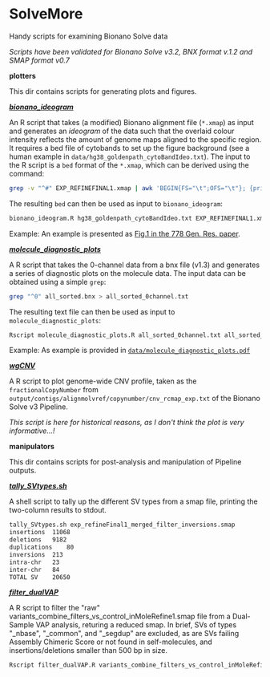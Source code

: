 # SolveMore
Handy scripts for examining Bionano Solve data

_Scripts have been validated for Bionano Solve v3.2, BNX format v.1.2 and SMAP format v0.7_

**plotters**

This dir contains scripts for generating plots and figures. 

[**_bionano_ideogram_**](plotters/bionano_ideogram.R)

An R script that takes (a modified) Bionano alignment file (`*.xmap`) as input and generates an _ideogram_ of the data such that the overlaid colour intensity reflects the amount of genome maps aligned to the specific region. It requires a bed file of cytobands to set up the figure background (see a human example in `data/hg38_goldenpath_cytoBandIdeo.txt`). 
The input to the R script is a `bed` format of the `*.xmap`, which can be derived using the command: 
```sh
grep -v "^#" EXP_REFINEFINAL1.xmap | awk 'BEGIN{FS="\t";OFS="\t"}; {print $3, int($6), int($7)}' >  EXP_REFINEFINAL1.xmap_hg38.bed
```
The resulting `bed` can then be used as input to `bionano_ideogram`: 
```R
bionano_ideogram.R hg38_goldenpath_cytoBandIdeo.txt EXP_REFINEFINAL1.xmap_hg38.bed ideogram.pdf
```
Example:  An example is presented as [Fig.1 in the 778 Gen. Res. paper](https://genome.cshlp.org/content/28/5/726.full#F1). 

[**_molecule_diagnostic_plots_**](plottes/molecule_diagnostic_plots.R)

A R script that takes the 0-channel data from a bnx file (v1.3) and generates a series of diagnostic plots on the molecule data. 
The input data can be obtained using a simple `grep`: 
```sh
grep "^0" all_sorted.bnx > all_sorted_0channel.txt
```
The resulting text file can then be used as input to `molecule_diagnostic_plots`: 
```R
Rscript molecule_diagnostic_plots.R all_sorted_0channel.txt all_sorted_0channel_plots.pdf
```
Example:  As example is provided in [`data/molecule_diagnostic_plots.pdf`](data/molecule_diagnostic_plots.pdf)

[**_wgCNV_**](plotters/wgCNV.R)

A R script to plot genome-wide CNV profile, taken as the `fractionalCopyNumber` from `output/contigs/alignmolvref/copynumber/cnv_rcmap_exp.txt` of the Bionano Solve v3 Pipeline. 

_This script is here for historical reasons, as I don't think the plot is very informative...!_

**manipulators**

This dir contains scripts for post-analysis and manipulation of Pipeline outputs. 

[**_tally_SVtypes.sh_**](manipulators/tally_SVtypes.sh)

A shell script to tally up the different SV types from a smap file, printing the two-column results to stdout. 

```sh
tally_SVtypes.sh exp_refineFinal1_merged_filter_inversions.smap
insertions	11068
deletions	9182
duplications	80
inversions	213
intra-chr	23
inter-chr	84
TOTAL SV	20650
```

[**_filter_dualVAP_**](manipulators/filter_dualVAP.R)

A R script to filter the "raw" variants_combine_filters_vs_control_inMoleRefine1.smap file from a Dual-Sample VAP analysis, returing a reduced smap. In brief, SVs of types "_nbase", "_common", and "_segdup" are excluded, as are SVs failing Assembly Chimeric Score or not found in self-molecules, and insertions/deletions smaller than 500 bp in size. 

```R
Rscript filter_dualVAP.R variants_combine_filters_vs_control_inMoleRefine1.smap filteredVAP.smap
```

